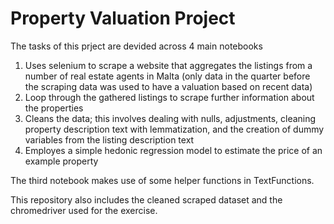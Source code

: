 # Property Valuation Project

The tasks of this prject are devided across 4 main notebooks
1) Uses selenium to scrape a website that aggregates the listings from a number of real estate agents in Malta (only data in the quarter before the scraping data was used to have a valuation based on recent data)
2) Loop through the gathered listings to scrape further information about the properties
3) Cleans the data; this involves dealing with nulls, adjustments, cleaning property description text with lemmatization, and the creation of dummy variables from the listing description text
4) Employes a simple hedonic regression model to estimate the price of an example property

The third notebook makes use of some helper functions in TextFunctions.

This repository also includes the cleaned scraped dataset and the chromedriver used for the exercise.
